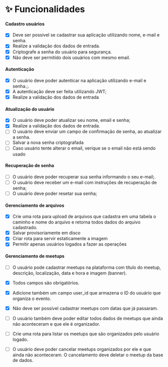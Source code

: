 # ✨ Funcionalidades

#### Cadastro usuários

- [x] Deve ser possivel se cadastrar sua aplicação utilizando nome, e-mail e senha.
- [x] Realize a validação dos dados de entrada.
- [x] Criptografe a senha do usuário para segurança.
- [x] Não deve ser permitido dois usuários com mesmo email.

#### Autenticação

- [x] O usuário deve poder autenticar na aplicação utilizando e-mail e senha.;.
- [x] A autenticação deve ser feita utilizando JWT;
- [x] Realize a validação dos dados de entrada

#### Atualização do usuário

- [x] O usuário deve poder atualizar seu nome, email e senha;
- [x] Realize a validação dos dados de entrada.
- [ ] O usuário deve enviar um campo de confirmação de senha, ao atualizar a senha.
- [ ] Salvar a nova senha criptografada
- [ ] Caso usuário tente alterar o email, verique se o email não está sendo usado

#### Recuperação de senha

- [ ] O usuário deve poder recuperar sua senha informando o seu e-mail;.
- [ ] O usuário deve receber um e-mail com instruções de recuperação de senha;
- [ ] O usuário deve poder resetar sua senha;

#### Gerenciamento de arquivos

- [x] Crie uma rota para upload de arquivos que cadastra em uma tabela o caminho e nome do arquivo e retorna todos dados do arquivo cadastrado.
- [x] Salvar provisoriamente em disco
- [x] Criar rota para servir estaticamente a imagem
- [x] Permitir apenas usuários logados a fazer as operações

#### Gerenciamento de meetups

- [ ] O usuário pode cadastrar meetups na plataforma com título do meetup, descrição, localização, data e hora e imagem (banner).

- [x] Todos campos são obrigatórios.

- [x] Adicione também um campo user_id que armazena o ID do usuário que organiza o evento.

- [x] Não deve ser possível cadastrar meetups com datas que já passaram.

- [ ] O usuário também deve poder editar todos dados de meetups que ainda não aconteceram e que ele é organizador.

- [ ] Crie uma rota para listar os meetups que são organizados pelo usuário logado.

- [ ] O usuário deve poder cancelar meetups organizados por ele e que ainda não aconteceram. O cancelamento deve deletar o meetup da base de dados.
